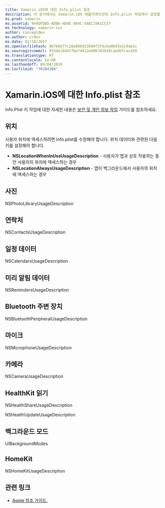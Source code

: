 ```yaml
---
title: Xamarin.iOS에 대한 Info.plist 참조
description: 이 문서에서는 Xamarin.iOS 애플리케이션의 Info.plist 파일에서 설정할 수 있는 다양한 키/값 쌍을 설명합니다. 이러한 키는 앱에서 위치, 사진, 마이크 또는 카메라에 액세스와 같은 특정 작업을 수행하는 경우에 필요합니다.
ms.prod: xamarin
ms.assetid: 944DFDB5-ADBA-4D6E-984C-5AEC19A1CC57
ms.technology: xamarin-ios
author: conceptdev
ms.author: crdun
ms.date: 01/18/2017
ms.openlocfilehash: 9b766677c10a06b933504f3fdcba0b43e2c84a1c
ms.sourcegitcommit: 933de144d1fbe7d412e49b743839cae4bfcac439
ms.translationtype: HT
ms.contentlocale: ko-KR
ms.lasthandoff: 09/04/2019
ms.locfileid: "70284388"
---
```

# <a name="infoplist-reference-for-xamarinios"></a>Xamarin.iOS에 대한 Info.plist 참조

Info.Plist 키 작업에 대한 자세한 내용은 [보안 및 개인 정보 작업](~/ios/app-fundamentals/security-privacy.md) 가이드를 참조하세요. 

## <a name="location"></a>위치 

사용자 위치에 액세스하려면 Info.plist를 수정해야 합니다. 위치 데이터와 관련된 다음 키를 설정해야 합니다. 

- **NSLocationWhenInUseUsageDescription** - 사용자가 앱과 상호 작용하는 동안 사용자의 위치에 액세스하는 경우 
- **NSLocationAlwaysUsageDescription** - 앱이 백그라운드에서 사용자의 위치에 액세스하는 경우

## <a name="photos"></a>사진 

NSPhotoLibraryUsageDescription  

## <a name="contacts"></a>연락처 

NSContactsUsageDescription 

## <a name="calendar-data"></a>일정 데이터 
    
NSCalendarsUsageDescription 

## <a name="reminder-data"></a>미리 알림 데이터 
    
NSRemindersUsageDescription 

## <a name="bluetooth-peripherals"></a>Bluetooth 주변 장치 
    
NSBluetoothPeripheralUsageDescription 

## <a name="microphone"></a>마이크 

NSMicrophoneUsageDescription 

## <a name="camera"></a>카메라 
    
NSCameraUsageDescription 

## <a name="reading-healthkit"></a>HealthKit 읽기  

NSHealthShareUsageDescription 

NSHealthUpdateUsageDescription 

## <a name="background-modes"></a>백그라운드 모드 
    
UIBackgroundModes 

## <a name="homekit"></a>HomeKit 

NSHomeKitUsageDescription 


## <a name="related-links"></a>관련 링크

- [Apple 참조 가이드.](https://developer.apple.com/library/content/documentation/General/Reference/InfoPlistKeyReference/Articles/iPhoneOSKeys.html#//apple_ref/doc/uid/TP40009252-SW10)
